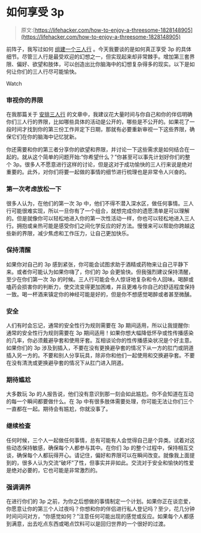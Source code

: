 # 如何享受 3p

> 原文:[https://lifehacker.com/how-to-enjoy-a-threesome-1828148905](https://lifehacker.com/how-to-enjoy-a-threesome-1828148905)

前阵子，我写过如何 [组建一个三人行](https://lifehacker.com/how-to-set-up-a-threesome-1824147809) 。今天我要谈的是如何真正享受 3p 的具体细节。尽管三人行是最受欢迎的幻想之一，但实现起来却非常棘手。增加第三套界限、偏好、欲望和肢体，可以创造出比你脑海中的幻想复杂得多的现实。以下是如何让你们的三人行尽可能愉快。

Watch

### 审视你的界限

在我那篇关于 [安排三人行](https://lifehacker.com/how-to-set-up-a-threesome-1824147809) 的文章中，我建议花大量时间与你自己和你的伴侣明确你们三人行的界限，比如哪些具体的活动是公开的，哪些是不公开的。如果花了一段时间才找到你的第三份工作并定下日期，那就有必要重新审视一下这些界限，确保它们在你的脑海中记忆犹新。

你还需要和你的第三者分享你的欲望和界限，并讨论一下这些需求是如何结合在一起的。就从这个简单的问题开始:“你希望什么？”你甚至可以事先计划好你们的整个 3p。很多人不愿意进行这样的讨论，但是这对于成功愉快的三人行来说是绝对重要的。此外，对你们将要一起做的事情的细节进行梳理也是非常令人兴奋的。

### 第一次考虑放松一下

很多人认为，在他们的第一次 3p 中，他们不得不潜入深水区，做任何事情。三人行可能很难实现，所以一旦你有了一个组合，就想完成你的遗愿清单是可以理解的。但是就像你可以轻松地进入你的第一次性活动一样，你也可以轻松地进入三人行。拥抱或亲热可能是感受你们之间化学反应的好方法。慢慢来可以帮助你跨越这些新的界限，减少焦虑和工作压力，让自己更加快乐。

### 保持清醒

如果你对自己的 3p 感到紧张，你可能会试图求助于酒精或药物来让自己平静下来。或者你可能认为如果你嗨了，你们的 3p 会更愉快。但我强烈建议保持清醒，至少在你们第一次 3p 的时候。三人行可能会令人惊讶地复杂和令人回味。喝醉或嗑药会损害你的判断力，使交流变得更加困难，并且更难与你自己的舒适程度保持一致。喝一杯酒来镇定你的神经可能是好的，但是你不想感觉喝醉或者甚至微醺。

### 安全

人们有时会忘记，通常的安全性行为规则需要在 3p 期间适用，所以让我提醒你:通常的安全性行为规则需要在 3p 期间适用！如果你想大幅降低怀孕或性传播感染的几率，你必须戴避孕套和使用牙套。互相谈论你的性传播感染状况是个好主意。如果你们的 3p 涉及到插入，不要在没有更换避孕套的情况下从一方的肛门或阴道插入另一方的。不要和别人分享玩具，除非你和他们一起使用和交换避孕套。不要在没有清洗或更换避孕套的情况下从肛门进入阴道。

### 期待尴尬

大多数玩 3p 的人报告说，他们没有意识到那一刻会如此尴尬。你不会知道在互动的每一个瞬间都要做什么。在 3p 中有很多肢体需要处理，你可能无法让你们三个一直都在一起。期待会有尴尬，你就没事了。

### 继续检查

任何时候，三个人一起做任何事情，总有可能有人会觉得自己是个异类。试着对这些动态保持敏感，确保每个人都参与其中。在你们 3p 的整个过程中，保持相互交谈，确保每个人都玩得开心。请记住，偏好和界限可以在瞬间改变。就像我上面提到的，很多人认为交流“破坏”了性，但事实并非如此。交流对于安全和愉快的性爱是绝对必要的，它也可能是非常激烈的。

### 强调调养

在进行你们的 3p 之前，为你之后想做的事情制定一个计划。如果你正在谈恋爱，你愿意让你的第三个人过夜吗？你想和你的伴侣进行私人登记吗？至少，花几分钟时间问问对方，“你感觉如何？”注意任何可能出现的感觉或反应。如果每个人都感到满意，出去吃点东西或喝点饮料可以是回归世界的一个很好的过渡。